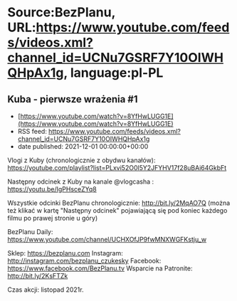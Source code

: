# Source:BezPlanu, URL:https://www.youtube.com/feeds/videos.xml?channel_id=UCNu7GSRF7Y10OIWHQHpAx1g, language:pl-PL

## Kuba - pierwsze wrażenia #1
 - [https://www.youtube.com/watch?v=8YfHwLUGG1E](https://www.youtube.com/watch?v=8YfHwLUGG1E)
 - RSS feed: https://www.youtube.com/feeds/videos.xml?channel_id=UCNu7GSRF7Y10OIWHQHpAx1g
 - date published: 2021-12-01 00:00:00+00:00

Vlogi z Kuby (chronologicznie z obydwu kanałów): 
https://youtube.com/playlist?list=PLxvi52O0l5Y2JFYHV17f28uBAi64GkbFt

Następny odcinek z Kuby na kanale @vlogcasha : https://youtu.be/IgPHsceZYq8

Wszystkie odcinki BezPlanu chronologicznie: http://bit.ly/2MqAO7Q
(można też klikać w kartę "Następny odcinek" pojawiającą się pod koniec każdego filmu po prawej stronie u góry)

BezPlanu Daily: https://www.youtube.com/channel/UCHXOfJP9fwMNXWGFKstju_w

Sklep: https://bezplanu.com
Instagram: http://instagram.com/bezplanu_czukesky 
Facebook: https://www.facebook.com/BezPlanu.tv
Wsparcie na Patronite: http://bit.ly/2KsFTZk 

Czas akcji: listopad 2021r.

